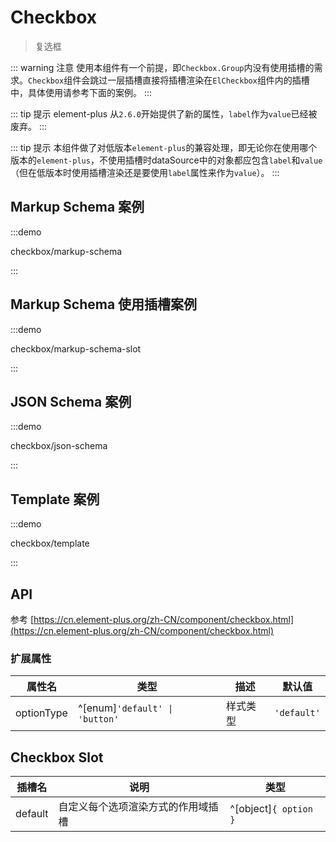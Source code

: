 # Checkbox

> 复选框

::: warning 注意
使用本组件有一个前提，即`Checkbox.Group`内没有使用插槽的需求。`Checkbox`组件会跳过一层插槽直接将插槽渲染在`ElCheckbox`组件内的插槽中，具体使用请参考下面的案例。
:::

::: tip 提示
element-plus 从`2.6.0`开始提供了新的属性，`label`作为`value`已经被废弃。
:::

::: tip 提示
本组件做了对低版本`element-plus`的兼容处理，即无论你在使用哪个版本的`element-plus`，不使用插槽时dataSource中的对象都应包含`label`和`value`（但在低版本时使用插槽渲染还是要使用`label`属性来作为`value`）。
:::

## Markup Schema 案例

:::demo

checkbox/markup-schema

:::

## Markup Schema 使用插槽案例

:::demo

checkbox/markup-schema-slot

:::

## JSON Schema 案例

:::demo

checkbox/json-schema

:::

## Template 案例

:::demo

checkbox/template

:::

## API

参考 [https://cn.element-plus.org/zh-CN/component/checkbox.html](https://cn.element-plus.org/zh-CN/component/checkbox.html)

### 扩展属性

| 属性名      | 类型                            | 描述    | 默认值       |
| ---        | ---                            | ---     | ---         |
| optionType | ^[enum]`'default' \| 'button'` | 样式类型 | `'default'` |

## Checkbox Slot

| 插槽名   | 说明                           | 类型                  |
| ---     | ---                           | ---                   |
| default | 自定义每个选项渲染方式的作用域插槽 | ^[object]`{ option }` |
